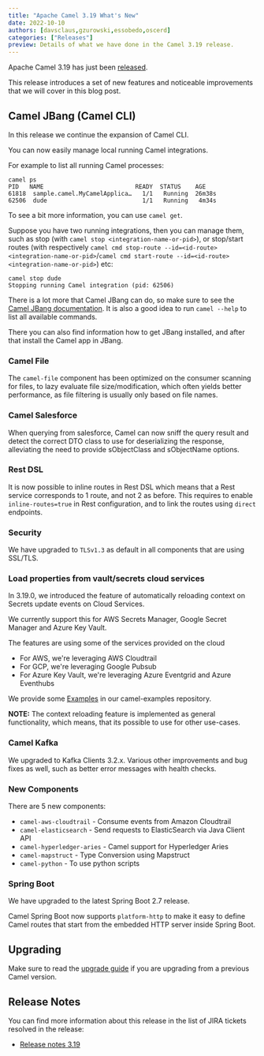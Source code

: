 ```yaml
---
title: "Apache Camel 3.19 What's New"
date: 2022-10-10
authors: [davsclaus,gzurowski,essobedo,oscerd]
categories: ["Releases"]
preview: Details of what we have done in the Camel 3.19 release.
---
```


Apache Camel 3.19 has just been [released](/blog/2022/10/RELEASE-3.19.0/).

This release introduces a set of new features and noticeable improvements that we will cover in this blog post.

## Camel JBang (Camel CLI)

In this release we continue the expansion of Camel CLI.

You can now easily manage local running Camel integrations.

For example to list all running Camel processes:

    camel ps
    PID   NAME                          READY  STATUS    AGE
    61818  sample.camel.MyCamelApplica…   1/1   Running  26m38s
    62506  dude                           1/1   Running   4m34s

To see a bit more information, you can use `camel get`.

Suppose you have two running integrations, then you can manage them, such as stop (with `camel stop <integration-name-or-pid>`),
or stop/start routes (with respectively `camel cmd stop-route --id=<id-route> <integration-name-or-pid>`/`camel cmd start-route --id=<id-route> <integration-name-or-pid>`) etc:

    camel stop dude
    Stopping running Camel integration (pid: 62506)

There is a lot more that Camel JBang can do, so make sure to see the [Camel JBang documentation](/manual/camel-jbang.html).
It is also a good idea to run `camel --help` to list all available commands.

There you can also find information how to get JBang installed, and after that install the Camel app in JBang.

### Camel File

The `camel-file` component has been optimized on the consumer scanning for files,
to lazy evaluate file size/modification, which often yields better performance,
as file filtering is usually only based on file names.

### Camel Salesforce

When querying from salesforce, Camel can now sniff the query result and detect the correct DTO class to use
for deserializing the response, alleviating the need to provide sObjectClass and sObjectName options.

### Rest DSL

It is now possible to inline routes in Rest DSL which means that a Rest service corresponds to 1 route,
and not 2 as before. This requires to enable `inline-routes=true` in Rest configuration,
and to link the routes using `direct` endpoints.

### Security

We have upgraded to `TLSv1.3` as default in all components that are using SSL/TLS.

### Load properties from vault/secrets cloud services

In 3.19.0, we introduced the feature of automatically reloading context on Secrets update events on Cloud Services.

We currently support this for AWS Secrets Manager, Google Secret Manager and Azure Key Vault.

The features are using some of the services provided on the cloud

- For AWS, we're leveraging AWS Cloudtrail
- For GCP, we're leveraging Google Pubsub
- For Azure Key Vault, we're leveraging Azure Eventgrid and Azure Eventhubs

We provide some [Examples](https://github.com/apache/camel-examples/tree/main/examples/vault) in our camel-examples repository.

**NOTE:**
The context reloading feature is implemented as general functionality, which means, that its possible
to use for other use-cases.

### Camel Kafka

We upgraded to Kafka Clients 3.2.x.
Various other improvements and bug fixes as well, such as better error messages with health checks.

### New Components

There are 5 new components:

- `camel-aws-cloudtrail` - Consume events from Amazon Cloudtrail
- `camel-elasticsearch` - Send requests to ElasticSearch via Java Client API
- `camel-hyperledger-aries` - Camel support for Hyperledger Aries
- `camel-mapstruct` - Type Conversion using Mapstruct
- `camel-python` - To use python scripts

### Spring Boot

We have upgraded to the latest Spring Boot 2.7 release.

Camel Spring Boot now supports `platform-http` to make it easy to
define Camel routes that start from the embedded HTTP server inside Spring Boot.

## Upgrading

Make sure to read the [upgrade guide](/manual/camel-3x-upgrade-guide-3_19.html) if you are upgrading from a previous Camel version.

## Release Notes

You can find more information about this release in the list of JIRA tickets resolved in the release: 

- [Release notes 3.19](/releases/release-3.19.0/)

